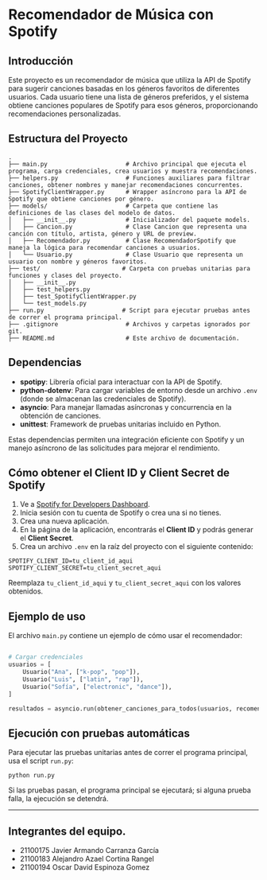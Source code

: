 # Recomendador de Música con Spotify

## Introducción
Este proyecto es un recomendador de música que utiliza la API de Spotify para sugerir canciones basadas en los géneros favoritos de diferentes usuarios. Cada usuario tiene una lista de géneros preferidos, y el sistema obtiene canciones populares de Spotify para esos géneros, proporcionando recomendaciones personalizadas.

## Estructura del Proyecto

```
.
├── main.py                      # Archivo principal que ejecuta el programa, carga credenciales, crea usuarios y muestra recomendaciones.
├── helpers.py                   # Funciones auxiliares para filtrar canciones, obtener nombres y manejar recomendaciones concurrentes.
├── SpotifyClientWrapper.py      # Wrapper asíncrono para la API de Spotify que obtiene canciones por género.
├── models/                      # Carpeta que contiene las definiciones de las clases del modelo de datos.
│   ├── __init__.py              # Inicializador del paquete models.
│   ├── Cancion.py               # Clase Cancion que representa una canción con título, artista, género y URL de preview.
│   ├── Recomendador.py          # Clase RecomendadorSpotify que maneja la lógica para recomendar canciones a usuarios.
│   └── Usuario.py               # Clase Usuario que representa un usuario con nombre y géneros favoritos.
├── test/                       # Carpeta con pruebas unitarias para funciones y clases del proyecto.
│   ├── __init__.py
│   ├── test_helpers.py
│   ├── test_SpotifyClientWrapper.py
│   └── test_models.py
├── run.py                      # Script para ejecutar pruebas antes de correr el programa principal.
├── .gitignore                   # Archivos y carpetas ignorados por git.
├── README.md                    # Este archivo de documentación.
```

## Dependencias

- **spotipy**: Librería oficial para interactuar con la API de Spotify.
- **python-dotenv**: Para cargar variables de entorno desde un archivo `.env` (donde se almacenan las credenciales de Spotify).
- **asyncio**: Para manejar llamadas asíncronas y concurrencia en la obtención de canciones.
- **unittest**: Framework de pruebas unitarias incluido en Python.

Estas dependencias permiten una integración eficiente con Spotify y un manejo asíncrono de las solicitudes para mejorar el rendimiento.

## Cómo obtener el Client ID y Client Secret de Spotify

1. Ve a [Spotify for Developers Dashboard](https://developer.spotify.com/dashboard/applications).
2. Inicia sesión con tu cuenta de Spotify o crea una si no tienes.
3. Crea una nueva aplicación.
4. En la página de la aplicación, encontrarás el **Client ID** y podrás generar el **Client Secret**.
5. Crea un archivo `.env` en la raíz del proyecto con el siguiente contenido:

```
SPOTIFY_CLIENT_ID=tu_client_id_aqui
SPOTIFY_CLIENT_SECRET=tu_client_secret_aqui
```

Reemplaza `tu_client_id_aqui` y `tu_client_secret_aqui` con los valores obtenidos.

## Ejemplo de uso

El archivo `main.py` contiene un ejemplo de cómo usar el recomendador:

```python

# Cargar credenciales
usuarios = [
    Usuario("Ana", ["k-pop", "pop"]),
    Usuario("Luis", ["latin", "rap"]),
    Usuario("Sofía", ["electronic", "dance"]),
]

resultados = asyncio.run(obtener_canciones_para_todos(usuarios, recomendador))
```

## Ejecución con pruebas automáticas

Para ejecutar las pruebas unitarias antes de correr el programa principal, usa el script `run.py`:

```
python run.py
```

Si las pruebas pasan, el programa principal se ejecutará; si alguna prueba falla, la ejecución se detendrá.

---

## Integrantes del equipo.
- 21100175 Javier Armando Carranza García
- 21100183 Alejandro Azael Cortina Rangel
- 21100194 Oscar David Espinoza Gomez